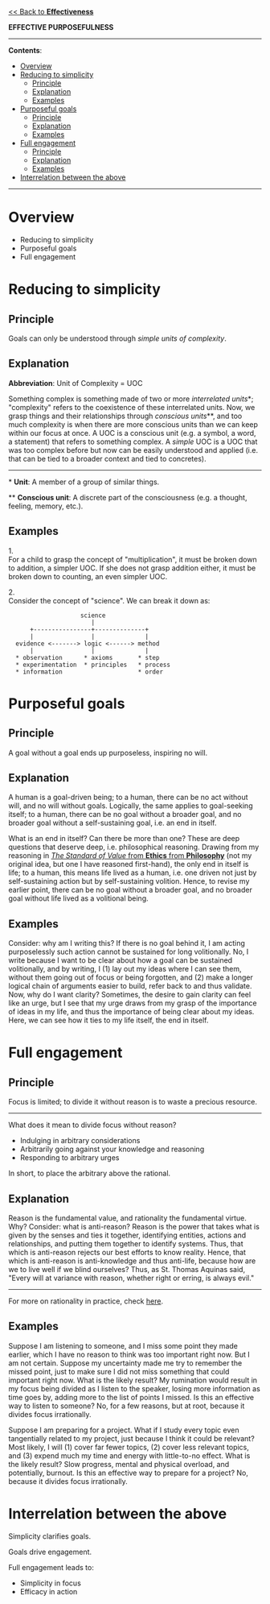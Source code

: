 [<< Back to **Effectiveness**](https://pranigopu.github.io/effectiveness)

**EFFECTIVE PURPOSEFULNESS**

---

**Contents**:

- [Overview](#overview)
- [Reducing to simplicity](#reducing-to-simplicity)
  - [Principle](#principle)
  - [Explanation](#explanation)
  - [Examples](#examples)
- [Purposeful goals](#purposeful-goals)
  - [Principle](#principle-1)
  - [Explanation](#explanation-1)
  - [Examples](#examples-1)
- [Full engagement](#full-engagement)
  - [Principle](#principle-2)
  - [Explanation](#explanation-2)
  - [Examples](#examples-2)
- [Interrelation between the above](#interrelation-between-the-above)

---

# Overview
- Reducing to simplicity
- Purposeful goals
- Full engagement

# Reducing to simplicity
## Principle
Goals can only be understood through _simple units of complexity_.

## Explanation
**Abbreviation**: Unit of Complexity = UOC

Something complex is something made of two or more _interrelated units_\*; "complexity" refers to the coexistence of these interrelated units. Now, we grasp things and their relationships through _conscious units_\*\*, and too much complexity is when there are more conscious units than we can keep within our focus at once. A UOC is a conscious unit (e.g. a symbol, a word, a statement) that refers to something complex. A _simple_ UOC is a UOC that was too complex before but now can be easily understood and applied (i.e. that can be tied to a broader context and tied to concretes).

---

\* **Unit**: A member of a group of similar things.

\*\* **Conscious unit**: A discrete part of the consciousness (e.g. a thought, feeling, memory, etc.).

## Examples
1.<br>
For a child to grasp the concept of "multiplication", it must be broken down to addition, a simpler UOC. If she does not grasp addition either, it must be broken down to counting, an even simpler UOC.

2.<br>
Consider the concept of "science". We can break it down as:

```
                    science
                       |
      +----------------+--------------+
      |                |              |
  evidence <-------> logic <------> method
      |                |              |
  * observation      * axioms       * step
  * experimentation  * principles   * process
  * information                     * order
```

# Purposeful goals
## Principle
A goal without a goal ends up purposeless, inspiring no will.

## Explanation
A human is a goal-driven being; to a human, there can be no act without will, and no will without goals. Logically, the same applies to goal-seeking itself; to a human, there can be no goal without a broader goal, and no broader goal without a self-sustaining goal, i.e. an end in itself.

What is an end in itself? Can there be more than one? These are deep questions that deserve deep, i.e. philosophical reasoning. Drawing from my reasoning in [_The Standard of Value_ from **Ethics** from **Philosophy**](https://pranigopu.github.io/philosophy/ethics/1-standard-of-value.html) (not my original idea, but one I have reasoned first-hand), the only end in itself is life; to a human, this means life lived as a human, i.e. one driven not just by self-sustaining action but by self-sustaining volition. Hence, to revise my earlier point, there can be no goal without a broader goal, and no broader goal without life lived as a volitional being.

## Examples
Consider: why am I writing this? If there is no goal behind it, I am acting purposelessly such action cannot be sustained for long volitionally. No, I write because I want to be clear about how a goal can be sustained volitionally, and by writing, I (1) lay out my ideas where I can see them, without them going out of focus or being forgotten, and (2) make a longer logical chain of arguments easier to build, refer back to and thus validate. Now, why do I want clarity? Sometimes, the desire to gain clarity can feel like an urge, but I see that my urge draws from my grasp of the importance of ideas in my life, and thus the importance of being clear about my ideas. Here, we can see how it ties to my life itself, the end in itself.

# Full engagement
## Principle
Focus is limited; to divide it without reason is to waste a precious resource.

---

What does it mean to divide focus without reason?

- Indulging in arbitrary considerations
- Arbitrarily going against your knowledge and reasoning
- Responding to arbitrary urges

In short, to place the arbitrary above the rational.

## Explanation
Reason is the fundamental value, and rationality the fundamental virtue. Why? Consider: what is anti-reason? Reason is the power that takes what is given by the senses and ties it together, identifying entities, actions and relationships, and putting them together to identify systems. Thus, that which is anti-reason rejects our best efforts to know reality. Hence, that which is anti-reason is anti-knowledge and thus anti-life, because how are we to live well if we blind ourselves? Thus, as St. Thomas Aquinas said, "Every will at variance with reason, whether right or erring, is always evil."

---

For more on rationality in practice, check [here](https://pranigopu.github.io/philosophy/epistemology/rationality-in-practice).

## Examples
Suppose I am listening to someone, and I miss some point they made earlier, which I have no reason to think was too important right now. But I am not certain. Suppose my uncertainty made me try to remember the missed point, just to make sure I did not miss something that could important right now. What is the likely result? My rumination would result in my focus being divided as I listen to the speaker, losing more information as time goes by, adding more to the list of points I missed. Is this an effective way to listen to someone? No, for a few reasons, but at root, because it divides focus irrationally.

Suppose I am preparing for a project. What if I study every topic even tangentially related to my project, just because I think it could be relevant? Most likely, I will (1) cover far fewer topics, (2) cover less relevant topics, and (3) expend much my time and energy with little-to-no effect. What is the likely result? Slow progress, mental and physical overload, and potentially, burnout. Is this an effective way to prepare for a project? No, because it divides focus irrationally.

# Interrelation between the above
Simplicity clarifies goals.

Goals drive engagement.

Full engagement leads to:

- Simplicity in focus
- Efficacy in action